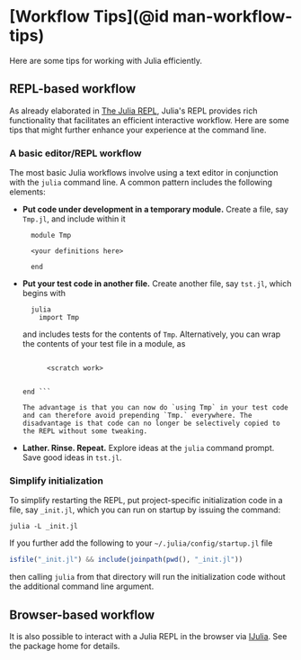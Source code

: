 # [Workflow Tips](@id man-workflow-tips)

Here are some tips for working with Julia efficiently.

## REPL-based workflow

As already elaborated in [The Julia REPL](@ref), Julia's REPL provides rich functionality that facilitates an efficient interactive workflow. Here are some tips that might further enhance your experience at the command line.

### A basic editor/REPL workflow

The most basic Julia workflows involve using a text editor in conjunction with the `julia` command line. A common pattern includes the following elements:

* **Put code under development in a temporary module.** Create a file, say `Tmp.jl`, and include within it
    
        module Tmp
        
        <your definitions here>
        
        end
        

* **Put your test code in another file.** Create another file, say `tst.jl`, which begins with
    
        julia
          import Tmp
    
    and includes tests for the contents of `Tmp`. Alternatively, you can wrap the contents of your test file in a module, as
    
    ``` module Tst using Tmp
    
          <scratch work>
        
    
    end ```
    
    The advantage is that you can now do `using Tmp` in your test code and can therefore avoid prepending `Tmp.` everywhere. The disadvantage is that code can no longer be selectively copied to the REPL without some tweaking.

* **Lather. Rinse. Repeat.** Explore ideas at the `julia` command prompt. Save good ideas in `tst.jl`.

### Simplify initialization

To simplify restarting the REPL, put project-specific initialization code in a file, say `_init.jl`, which you can run on startup by issuing the command:

    julia -L _init.jl
    

If you further add the following to your `~/.julia/config/startup.jl` file

```julia
isfile("_init.jl") && include(joinpath(pwd(), "_init.jl"))
```

then calling `julia` from that directory will run the initialization code without the additional command line argument.

## Browser-based workflow

It is also possible to interact with a Julia REPL in the browser via [IJulia](https://github.com/JuliaLang/IJulia.jl). See the package home for details.
